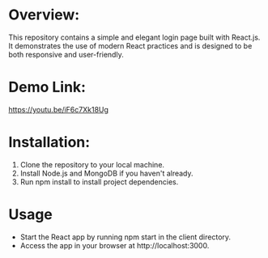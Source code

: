 # Overview:
This repository contains a simple and elegant login page built with React.js. It demonstrates the use of modern React practices and is designed to be both responsive and user-friendly.

# Demo Link: 
https://youtu.be/iF6c7Xk18Ug


# Installation:
1. Clone the repository to your local machine.
2. Install Node.js and MongoDB if you haven't already. 
3. Run npm install to install project dependencies.

# Usage

* Start the React app by running npm start in the client directory.
* Access the app in your browser at http://localhost:3000.

